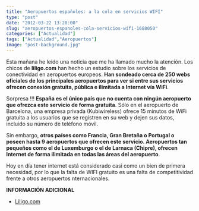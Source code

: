 ```yaml
---
title: "Aeropuertos españoles: a la cola en servicios WIFI"
type: "post"
date: "2012-03-22 13:28:00"
slug: "aeropuertos-espanoles-cola-servicios-wifi-1688050"
categories: ["Actualidad"]
tags: ["Actualidad","Aeropuertos"]
image: "post-background.jpg"
---
```


 Esta mañana he leído una noticia que me ha llamado mucho la atención. Los chicos de **liligo.com** han hecho un estudio sobre los servicios de conectividad en aeropuertos europeos. **Han sondeado cerca de 250 webs oficiales de los principales aeropuertos para ver si entre sus servicios ofrecen conexión gratuita, pública e ilimitada a Internet vía WiFi**.

 Sorpresa !!! **España es el único país que no cuenta con ningún aeropuerto que ofrezca este servicio de forma gratuita**. Sólo en el aeropuerto de Barcelona, una empresa privada (Kubiwireless) ofrece 15 minutos de WiFi gratuita a los usuarios que se registren en su web y dejen sus datos, incluido su número de teléfono móvil.

 Sin embargo, **otros países como Francia, Gran Bretaña o Portugal o poseen hasta 9 aeropuertos que ofrecen este servicio. Aeropuertos tan pequeños como el de Luxemburgo o el de Larnaca (Chipre), ofrecen Internet de forma ilimitada en todas las áreas del aeropuerto**.

 Hoy en día tener internet está considerado casi como un bien de primera necesidad, por lo que la falta de WIFI gratuito es una falta de competitividad frente a otros aeropuertos nternacionales.

 **INFORMACIÓN ADICIONAL**

- [Liligo.com](http://www.liligo.com)
